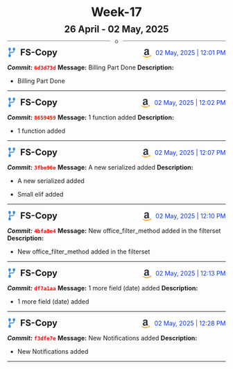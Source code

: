 <h1 style="text-align:center; margin-bottom:10px">Week-17</h1>
<h2 style="text-align:center; margin:0px">26 April - 02 May, 2025</h2>
<div style="display: flex; align-items: center; justify-content: center;">
  <hr style="flex: 1; background-color: gray;" />
  <span style="padding: 0 10px;font-weight:bold; color:gray">o</span>
  <hr style="flex: 1; background-color: gray;" />
</div>

<div style="display: flex; justify-content: space-between; align-items:end;">
  <div style="display:flex">
      <img src="../assets/branch.svg" alt="GitHub Logo"  style="width:20px; margin:0 10px 0 0">
      <h3 style="margin: 0; padding:0; font-weight: bold; font-size:20px;">FS-Copy</h3>
  </div>
  <div style="display:flex">
  <img src="../assets/amazon.svg" alt="Amazon Logo" style="width:20px">
    <span style="color:rgb(16, 54, 226); text-align: right; margin:0 0 0 10px; padding:0px;">02 May, 2025 | 12:01 PM</span>
  </div>
</div>

**_Commit:_** <code style="color: red; font-weight: bold;">6d3d73d</code>
**Message:** Billing Part Done
**Description:**
- Billing Part Done
---
<div style="display: flex; justify-content: space-between; align-items:end;">
  <div style="display:flex">
      <img src="../assets/branch.svg" alt="GitHub Logo"  style="width:20px; margin:0 10px 0 0">
      <h3 style="margin: 0; padding:0; font-weight: bold; font-size:20px;">FS-Copy</h3>
  </div>
  <div style="display:flex">
  <img src="../assets/amazon.svg" alt="Amazon Logo" style="width:20px">
    <span style="color:rgb(16, 54, 226); text-align: right; margin:0 0 0 10px; padding:0px;">02 May, 2025 | 12:02 PM</span>
  </div>
</div>

**_Commit:_** <code style="color: red; font-weight: bold;">8659459</code>
**Message:** 1 function added
**Description:**
- 1 function added
---
<div style="display: flex; justify-content: space-between; align-items:end;">
  <div style="display:flex">
      <img src="../assets/branch.svg" alt="GitHub Logo"  style="width:20px; margin:0 10px 0 0">
      <h3 style="margin: 0; padding:0; font-weight: bold; font-size:20px;">FS-Copy</h3>
  </div>
  <div style="display:flex">
  <img src="../assets/amazon.svg" alt="Amazon Logo" style="width:20px">
    <span style="color:rgb(16, 54, 226); text-align: right; margin:0 0 0 10px; padding:0px;">02 May, 2025 | 12:07 PM</span>
  </div>
</div>

**_Commit:_** <code style="color: red; font-weight: bold;">3fbe96e</code>
**Message:** A new serialized added
**Description:**
- A new serialized added

- Small elif added
---
<div style="display: flex; justify-content: space-between; align-items:end;">
  <div style="display:flex">
      <img src="../assets/branch.svg" alt="GitHub Logo"  style="width:20px; margin:0 10px 0 0">
      <h3 style="margin: 0; padding:0; font-weight: bold; font-size:20px;">FS-Copy</h3>
  </div>
  <div style="display:flex">
  <img src="../assets/amazon.svg" alt="Amazon Logo" style="width:20px">
    <span style="color:rgb(16, 54, 226); text-align: right; margin:0 0 0 10px; padding:0px;">02 May, 2025 | 12:10 PM</span>
  </div>
</div>

**_Commit:_** <code style="color: red; font-weight: bold;">4bfa8e4</code>
**Message:** New office_filter_method added in the filterset
**Description:**
- New office_filter_method added in the filterset
---
<div style="display: flex; justify-content: space-between; align-items:end;">
  <div style="display:flex">
      <img src="../assets/branch.svg" alt="GitHub Logo"  style="width:20px; margin:0 10px 0 0">
      <h3 style="margin: 0; padding:0; font-weight: bold; font-size:20px;">FS-Copy</h3>
  </div>
  <div style="display:flex">
  <img src="../assets/amazon.svg" alt="Amazon Logo" style="width:20px">
    <span style="color:rgb(16, 54, 226); text-align: right; margin:0 0 0 10px; padding:0px;">02 May, 2025 | 12:13 PM</span>
  </div>
</div>

**_Commit:_** <code style="color: red; font-weight: bold;">df7a1aa</code>
**Message:** 1 more field (date) added
**Description:**
- 1 more field (date) added
---
<div style="display: flex; justify-content: space-between; align-items:end;">
  <div style="display:flex">
      <img src="../assets/branch.svg" alt="GitHub Logo"  style="width:20px; margin:0 10px 0 0">
      <h3 style="margin: 0; padding:0; font-weight: bold; font-size:20px;">FS-Copy</h3>
  </div>
  <div style="display:flex">
  <img src="../assets/amazon.svg" alt="Amazon Logo" style="width:20px">
    <span style="color:rgb(16, 54, 226); text-align: right; margin:0 0 0 10px; padding:0px;">02 May, 2025 | 12:28 PM</span>
  </div>
</div>

**_Commit:_** <code style="color: red; font-weight: bold;">f3dfe7e</code>
**Message:** New Notifications added
**Description:**
- New Notifications added
---
